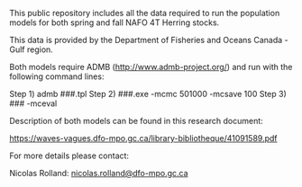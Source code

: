 This public repository includes all the data required to run the population models for both spring and fall NAFO 4T Herring stocks.

This data is provided by the Department of Fisheries and Oceans Canada - Gulf region.

Both models require ADMB (http://www.admb-project.org/) and run with the following command lines:

  Step 1) admb ###.tpl
  Step 2) ###.exe -mcmc 501000 -mcsave 100
  Step 3) ### -mceval

Description of both models can be found in this research document: 

https://waves-vagues.dfo-mpo.gc.ca/library-bibliotheque/41091589.pdf

For more details please contact:

Nicolas Rolland: nicolas.rolland@dfo-mpo.gc.ca
